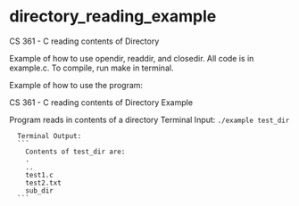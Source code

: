 # directory_reading_example
CS 361 - C reading contents of Directory

Example of how to use opendir, readdir, and closedir.
All code is in example.c. To compile, run make in terminal.

Example of how to use the program:

   CS 361 - C reading contents of Directory Example

   Program reads in contents of a directory 
      Terminal Input:
      ```
        ./example test_dir
      ```

      Terminal Output:
      ```
        Contents of test_dir are:
        .
        ..
        test1.c
        test2.txt
        sub_dir
      ```

